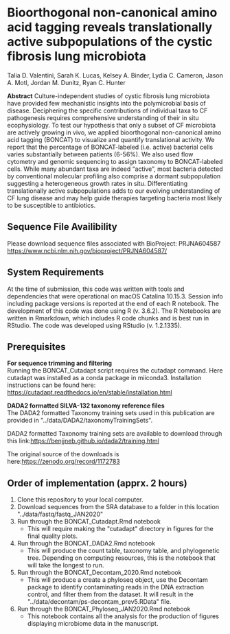 # Bioorthogonal non-canonical amino acid tagging reveals translationally active subpopulations of the cystic fibrosis lung microbiota
Talia D. Valentini, Sarah K. Lucas, Kelsey A. Binder, Lydia C. Cameron, Jason A. Motl, Jordan M. Dunitz, Ryan C. Hunter

**Abstract**
Culture-independent studies of cystic fibrosis lung microbiota have provided few mechanistic insights into the polymicrobial basis of disease. Deciphering the specific contributions of individual taxa to CF pathogenesis requires comprehensive understanding of their in situ ecophysiology. To test our hypothesis that only a subset of CF microbiota are actively growing in vivo, we applied bioorthogonal non-canonical amino acid tagging (BONCAT) to visualize and quantify translational activity. We report that the percentage of BONCAT-labeled (i.e. active) bacterial cells varies substantially between patients (6-56%). We also used flow cytometry and genomic sequencing to assign taxonomy to BONCAT-labeled cells. While many abundant taxa are indeed “active”, most bacteria detected by conventional molecular profiling also comprise a dormant subpopulation suggesting a heterogeneous growth rates in situ. Differentiating translationally active subpopulations adds to our evolving understanding of CF lung disease and may help guide therapies targeting bacteria most likely to be susceptible to antibiotics.

## Sequence File Availibility
Please download sequence files associated with BioProject: PRJNA604587
https://www.ncbi.nlm.nih.gov/bioproject/PRJNA604587/

## System Requirements
At the time of submission, this code was written with tools and dependencies that were operational on macOS Catalina 10.15.3. Session info including package versions is reported at the end of each R notebook. The development of this code was done using R (v. 3.6.2). The R Notebooks are written in Rmarkdown, which includes R code chunks and is best run in RStudio. The code was developed using RStudio (v. 1.2.1335).

## Prerequisites
**For sequence trimming and filtering**  
Running the BONCAT_Cutadapt script requires the cutadapt command. Here cutadapt was installed as a conda package in miiconda3. Installation instructions can be found here: https://cutadapt.readthedocs.io/en/stable/installation.html  

**DADA2 formatted SILVA-132 taxonomy reference files**  
The DADA2 formatted Taxonomy training sets used in this publication are provided in "../data/DADA2/taxonomyTrainingSets".  
  
DADA2 formatted Taxonomy training sets are available to download through this link:https://benjjneb.github.io/dada2/training.html  
  
The original source of the downloads is here:https://zenodo.org/record/1172783

## Order of implementation (apprx. 2 hours)
1. Clone this repository to your local computer.
2. Download sequences from the SRA database to a folder in this location "../data/fastq/fastq_JAN2020"
3. Run through the BONCAT_Cutadapt.Rmd notebook
    * This will require making the "cutadapt" directory in figures for the final quality plots.
4. Run through the BONCAT_DADA2.Rmd notebook
    * This will produce the count table, taxonomy table, and phylogenetic tree. Depending on computing resources, this is the notebook that will take the longest to run.
4. Run through the BONCAT_Decontam_2020.Rmd notebook
    * This will produce a create a phyloseq object, use the Decontam package to identify contaminating reads in the DNA extraction control, and filter them from the dataset. It will result in the "../data/decontam/ps-decontam_prev5.RData" file.
5. Run through the BONCAT_Phyloseq_JAN2020.Rmd notebook
    * This notebook contains all the analysis for the production of figures displaying microbiome data in the manuscript.
